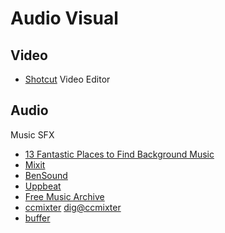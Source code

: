 # Audio Visual


## Video
* [Shotcut](https://shotcut.org/) Video Editor

## Audio

Music SFX
* [13 Fantastic Places to Find Background Music](https://buffer.com/library/background-music-video/)
* [Mixit](https://mixkit.co/free-stock-music/)
* [BenSound](https://www.bensound.com/)
* [Uppbeat](https://uppbeat.io/)
* [Free Music Archive](https://freemusicarchive.org/home)
* [ccmixter](http://ccmixter.org/) [dig@ccmixter](http://dig.ccmixter.org/)
* [buffer](https://buffer.com/library/background-music-video/)


